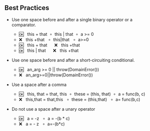 ## Best Practices

- Use one space before and after a single binary operator or a comparator.
  - :ok:&nbsp;&nbsp; this + that &nbsp;&SmallCircle;&nbsp; this | that &nbsp;&SmallCircle;&nbsp; a >= 0
  - :x:&nbsp;&nbsp;  this +that &nbsp;&nbsp;&SmallCircle;&nbsp; this|that &nbsp;&nbsp;&SmallCircle;&nbsp; a>=0
  - :ok:&nbsp;&nbsp; this + that &nbsp;&nbsp;&nbsp;&nbsp; :x:&nbsp;&nbsp;  this +that 
  - :ok:&nbsp;&nbsp; this | that &nbsp;&nbsp;&nbsp;&nbsp; :x:&nbsp;&nbsp;  this +that 

- Use one space before and after a short-circuiting conditional.
  - :ok:&nbsp;&nbsp; an_arg >= 0 || throw(DomainError())
  - :x:&nbsp;&nbsp;  an_arg>=0||throw(DomainError())
  
- Use a space after a comma
  - :ok:&nbsp;&nbsp; this, that = that, this  &nbsp;&SmallCircle;&nbsp; these = (this, that) &nbsp;&SmallCircle;&nbsp; a = func(b, c)
  - :x:&nbsp;&nbsp;  this,that = that,this &nbsp;&nbsp;&SmallCircle;&nbsp; these = (this,that) &nbsp;&nbsp;&SmallCircle;&nbsp; a= func(b,c)

- Do not use a space after a unary operator
  - :ok:&nbsp;&nbsp; a = -z &nbsp;&nbsp;&SmallCircle;&nbsp; a = -(b * c)
  - :x:&nbsp;&nbsp;  a = - z &nbsp;&nbsp;&SmallCircle;&nbsp; a=-(b*c)
  
 
